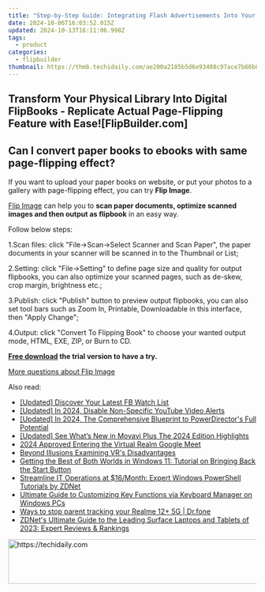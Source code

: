 ```yaml
---
title: "Step-by-Step Guide: Integrating Flash Advertisements Into Your eBook with FlipBuilder"
date: 2024-10-06T16:03:52.015Z
updated: 2024-10-13T16:11:06.998Z
tags:
  - product
categories:
  - flipbuilder
thumbnail: https://thmb.techidaily.com/ae200a2185b5d6e93408c97ace7b66b8254fa867626e84f986d0cc30e800ea8d.jpg
---
```


## Transform Your Physical Library Into Digital FlipBooks - Replicate Actual Page-Flipping Feature with Ease![FlipBuilder.com]

## Can I convert paper books to ebooks with same page-flipping effect?

If you want to upload your paper books on website, or put your photos to a gallery with page-flipping effect, you can try **Flip Image**. 

[Flip Image](https://tools.techidaily.com/flipbuilder/products/) can help you to **scan paper documents, optimize scanned images and then output as flipbook** in an easy way.

Follow below steps:

1.Scan files: click "File->Scan->Select Scanner and Scan Paper", the paper documents in your scanner will be scanned in to the Thumbnail or List;

2.Setting: click "File->Setting" to define page size and quality for output flipbooks, you can also optimize your scanned pages, such as de-skew, crop margin, brightness etc.;

3.Publish: click "Publish" button to preview output flipbooks, you can also set tool bars such as Zoom In, Printable, Downloadable in this interface, then "Apply Change";

4.Output: click "Convert To Flipping Book" to choose your wanted output mode, HTML, EXE, ZIP, or Burn to CD.

**[Free download](https://tools.techidaily.com/flipbuilder/products/) the trial version to have a try.** 

[More questions about Flip Image](https://tools.techidaily.com/flipbuilder/products/)

<ins class="adsbygoogle"
     style="display:block"
     data-ad-format="autorelaxed"
     data-ad-client="ca-pub-7571918770474297"
     data-ad-slot="1223367746"></ins>

<ins class="adsbygoogle"
     style="display:block"
     data-ad-client="ca-pub-7571918770474297"
     data-ad-slot="8358498916"
     data-ad-format="auto"
     data-full-width-responsive="true"></ins>

<span class="atpl-alsoreadstyle">Also read:</span>
<div><ul>
<li><a href="https://facebook-videos.techidaily.com/updated-discover-your-latest-fb-watch-list/"><u>[Updated] Discover Your Latest FB Watch List</u></a></li>
<li><a href="https://facebook-record-videos.techidaily.com/updated-in-2024-disable-non-specific-youtube-video-alerts/"><u>[Updated] In 2024, Disable Non-Specific YouTube Video Alerts</u></a></li>
<li><a href="https://article-files.techidaily.com/updated-in-2024-the-comprehensive-blueprint-to-powerdirectors-full-potential/"><u>[Updated] In 2024, The Comprehensive Blueprint to PowerDirector's Full Potential</u></a></li>
<li><a href="https://vp-tips.techidaily.com/updated-see-whats-new-in-movavi-plus-the-2024-edition-highlights/"><u>[Updated] See What’s New in Movavi Plus The 2024 Edition Highlights</u></a></li>
<li><a href="https://screen-capture.techidaily.com/2024-approved-entering-the-virtual-realm-google-meet/"><u>2024 Approved Entering the Virtual Realm Google Meet</u></a></li>
<li><a href="https://fox-glue.techidaily.com/beyond-illusions-examining-vrs-disadvantages/"><u>Beyond Illusions Examining VR's Disadvantages</u></a></li>
<li><a href="https://win-premium.techidaily.com/getting-the-best-of-both-worlds-in-windows-11-tutorial-on-bringing-back-the-start-button/"><u>Getting the Best of Both Worlds in Windows 11: Tutorial on Bringing Back the Start Button</u></a></li>
<li><a href="https://win-premium.techidaily.com/streamline-it-operations-at-16month-expert-windows-powershell-tutorials-by-zdnet/"><u>Streamline IT Operations at $16/Month: Expert Windows PowerShell Tutorials by ZDNet</u></a></li>
<li><a href="https://win-premium.techidaily.com/ultimate-guide-to-customizing-key-functions-via-keyboard-manager-on-windows-pcs/"><u>Ultimate Guide to Customizing Key Functions via Keyboard Manager on Windows PCs</u></a></li>
<li><a href="https://android-location-track.techidaily.com/ways-to-stop-parent-tracking-your-realme-12plus-5g-drfone-by-drfone-virtual-android/"><u>Ways to stop parent tracking your Realme 12+ 5G | Dr.fone</u></a></li>
<li><a href="https://win-premium.techidaily.com/zdnets-ultimate-guide-to-the-leading-surface-laptops-and-tablets-of-2023-expert-reviews-and-rankings/"><u>ZDNet's Ultimate Guide to the Leading Surface Laptops and Tablets of 2023: Expert Reviews & Rankings</u></a></li>
</ul></div>

<!-- affiliate ads begin -->
<a href="https://aligracehair.sjv.io/c/5597632/1896532/19272" target="_top" id="1896532">
  <img src="//a.impactradius-go.com/display-ad/19272-1896532" border="0" alt="https://techidaily.com" width="728" height="90"/>
</a>
<img height="0" width="0" src="https://aligracehair.sjv.io/i/5597632/1896532/19272" style="position:absolute;visibility:hidden;" border="0" />
<!-- affiliate ads end -->

